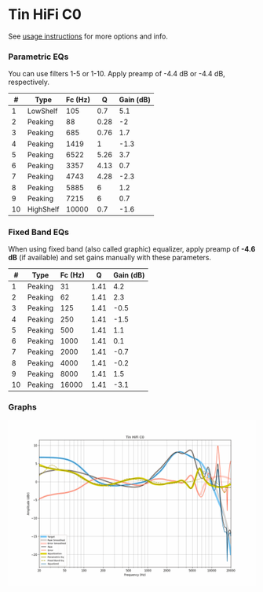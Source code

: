 # Tin HiFi C0
See [usage instructions](https://github.com/jaakkopasanen/AutoEq#usage) for more options and info.

### Parametric EQs
You can use filters 1-5 or 1-10. Apply preamp of -4.4 dB or -4.4 dB, respectively.

|   # | Type      |   Fc (Hz) |    Q |   Gain (dB) |
|-----|-----------|-----------|------|-------------|
|   1 | LowShelf  |       105 | 0.7  |         5.1 |
|   2 | Peaking   |        88 | 0.28 |        -2   |
|   3 | Peaking   |       685 | 0.76 |         1.7 |
|   4 | Peaking   |      1419 | 1    |        -1.3 |
|   5 | Peaking   |      6522 | 5.26 |         3.7 |
|   6 | Peaking   |      3357 | 4.13 |         0.7 |
|   7 | Peaking   |      4743 | 4.28 |        -2.3 |
|   8 | Peaking   |      5885 | 6    |         1.2 |
|   9 | Peaking   |      7215 | 6    |         0.7 |
|  10 | HighShelf |     10000 | 0.7  |        -1.6 |

### Fixed Band EQs
When using fixed band (also called graphic) equalizer, apply preamp of **-4.6 dB** (if available) and set gains manually with these parameters.

|   # | Type    |   Fc (Hz) |    Q |   Gain (dB) |
|-----|---------|-----------|------|-------------|
|   1 | Peaking |        31 | 1.41 |         4.2 |
|   2 | Peaking |        62 | 1.41 |         2.3 |
|   3 | Peaking |       125 | 1.41 |        -0.5 |
|   4 | Peaking |       250 | 1.41 |        -1.5 |
|   5 | Peaking |       500 | 1.41 |         1.1 |
|   6 | Peaking |      1000 | 1.41 |         0.1 |
|   7 | Peaking |      2000 | 1.41 |        -0.7 |
|   8 | Peaking |      4000 | 1.41 |        -0.2 |
|   9 | Peaking |      8000 | 1.41 |         1.5 |
|  10 | Peaking |     16000 | 1.41 |        -3.1 |

### Graphs
![](./Tin%20HiFi%20C0.png)
